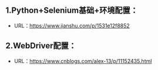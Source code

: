 ## 1.Python+Selenium基础+环境配置：
* URL：https://www.jianshu.com/p/1531e12f8852

## 2.WebDriver配置：
* URL：https://www.cnblogs.com/alex-13/p/11152435.html
